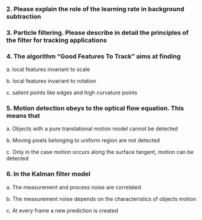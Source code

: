 ### 2. Please explain the role of the learning rate in background subtraction

### 3. Particle filtering. Please describe in detail the principles of the filter for tracking applications

### 4. The algorithm “Good Features To Track” aims at finding

a. local features invariant to scale

b. local features invariant to rotation

c. salient points like edges and high curvature points

### 5. Motion detection obeys to the optical flow equation. This means that

a. Objects with a pure translational motion model cannot be detected

b. Moving pixels belonging to uniform region are not detected

c. Only in the case motion occurs along the surface tangent, motion can be detected

### 6. In the Kalman filter model

a. The measurement and process noise are correlated

b. The measurement noise depends on the characteristics of objects motion

c. At every frame a new prediction is created

